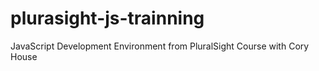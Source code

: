 # plurasight-js-trainning
JavaScript Development Environment from PluralSight Course with Cory House
